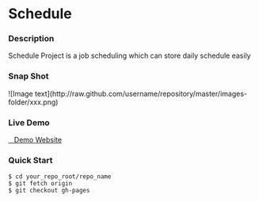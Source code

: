 # Schedule
<h3>Description</h3>
    Schedule Project is a job scheduling which can store daily schedule easily
<h3>Snap Shot</h3>
    ![Image text](http://raw.github.com/username/repository/master/images-folder/xxx.png)
<h3>Live Demo</h3>
   <a href="/videojs/video.js/fork">&nbsp;&nbsp; Demo Website</a>
<h3>Quick Start</h3>
   <pre><code>$ cd your_repo_root/repo_name
$ git fetch origin
$ git checkout gh-pages
  </code></pre>
